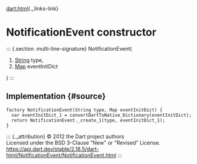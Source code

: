 [dart:html](../../dart-html/dart-html-library){._links-link}

NotificationEvent constructor
=============================

::: {.section .multi-line-signature}
NotificationEvent(

1.  [String](../../dart-core/string-class) type,
2.  [Map](../../dart-core/map-class) eventInitDict

)
:::

Implementation {#source}
--------------

``` {.language-dart data-language="dart"}
factory NotificationEvent(String type, Map eventInitDict) {
  var eventInitDict_1 = convertDartToNative_Dictionary(eventInitDict);
  return NotificationEvent._create_1(type, eventInitDict_1);
}
```

::: {._attribution}
© 2012 the Dart project authors\
Licensed under the BSD 3-Clause \"New\" or \"Revised\" License.\
<https://api.dart.dev/stable/2.18.5/dart-html/NotificationEvent/NotificationEvent.html>
:::

